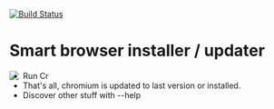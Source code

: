 [![Build Status](https://travis-ci.org/Heather/Cr.png?branch=master)](https://travis-ci.org/Heather/Cr)

Smart browser installer / updater
=================================

<img align="left" src="http://fc01.deviantart.net/fs71/f/2013/225/8/d/render_anime_girl__3_by_angietmnt-d6i0np2.png"/>

 - Run Cr
 - That's all, chromium is updated to last version or installed.
 - Discover other stuff with --help
